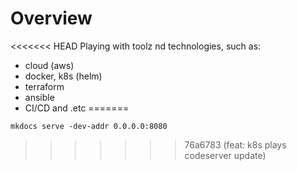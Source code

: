 # Overview
<<<<<<< HEAD
Playing with toolz nd technologies, such as:
- cloud (aws)
- docker, k8s (helm)
- terraform
- ansible
- CI/CD
and .etc
=======

```shell
mkdocs serve -dev-addr 0.0.0.0:8080
```
>>>>>>> 76a6783 (feat: k8s plays codeserver update)
